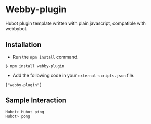 Webby-plugin
============
Hubot plugin template written with plain javascript, compatible with webbybot.

## Installation

* Run the `npm install` command.

```
$ npm install webby-plugin
```

* Add the following code in your `external-scripts.json` file.

```
["webby-plugin"]
```

## Sample Interaction

```sh
Hubot> Hubot ping
Hubot> pong
```
